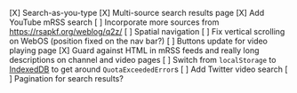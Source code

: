 [X] Search-as-you-type
[X] Multi-source search results page
  [X] Add YouTube mRSS search
  [ ] Incorporate more sources from https://rsapkf.org/weblog/q2z/
[ ] Spatial navigation
  [ ] Fix vertical scrolling on WebOS (position fixed on the nav bar?)
[ ] Buttons update for video playing page
[X] Guard against HTML in mRSS feeds and really long descriptions on channel and video pages
[ ] Switch from `localStorage` to [IndexedDB](https://developer.mozilla.org/en-US/docs/Web/API/IndexedDB_API/Using_IndexedDB) to get around `QuotaExceededError`s
[ ] Add Twitter video search
[ ] Pagination for search results?
